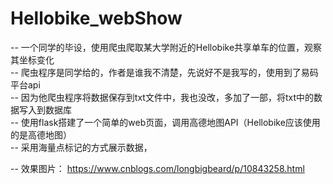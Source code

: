 # Hellobike_webShow
-- 一个同学的毕设，使用爬虫爬取某大学附近的Hellobike共享单车的位置，观察其坐标变化  
-- 爬虫程序是同学给的，作者是谁我不清楚，先说好不是我写的，使用到了易码平台api  
-- 因为他爬虫程序将数据保存到txt文件中，我也没改，多加了一部，将txt中的数据写入到数据库  
-- 使用flask搭建了一个简单的web页面，调用高德地图API（Hellobike应该使用的是高德地图）  
-- 采用海量点标记的方式展示数据，  

-- 效果图片： https://www.cnblogs.com/longbigbeard/p/10843258.html

